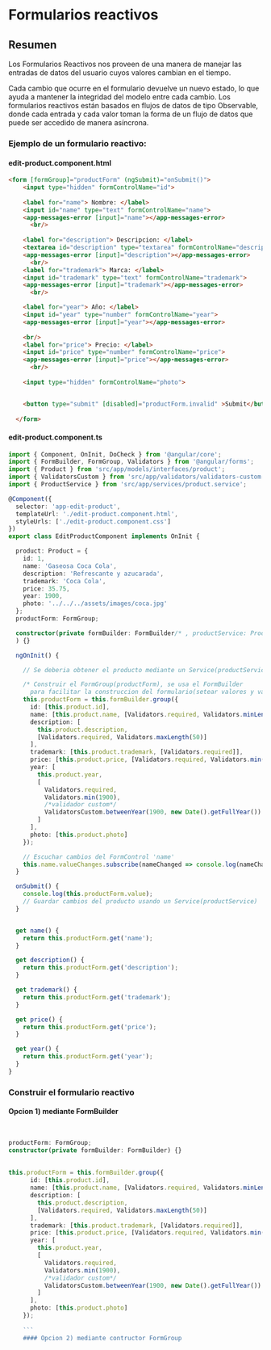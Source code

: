 # Formularios reactivos
## Resumen

Los Formularios Reactivos nos proveen de una manera de manejar las entradas de datos del usuario cuyos valores cambian en el tiempo.

Cada cambio que ocurre en el formulario devuelve un nuevo estado, lo que ayuda a mantener la integridad del modelo entre cada cambio. Los formularios reactivos están basados en flujos de datos de tipo Observable, donde cada entrada y cada valor toman la forma de un flujo de datos que puede ser accedido de manera asíncrona.

### Ejemplo de un formulario reactivo:

#### edit-product.component.html
```html
<form [formGroup]="productForm" (ngSubmit)="onSubmit()">
    <input type="hidden" formControlName="id">
  
    <label for="name"> Nombre: </label>
    <input id="name" type="text" formControlName="name">
    <app-messages-error [input]="name"></app-messages-error>
      <br/>    
  
    <label for="description"> Descripcion: </label>
    <textarea id="description" type="textarea" formControlName="description" rows="3" cols="20"></textarea>
    <app-messages-error [input]="description"></app-messages-error>
      <br/>
    <label for="trademark"> Marca: </label>
    <input id="trademark" type="text" formControlName="trademark">
    <app-messages-error [input]="trademark"></app-messages-error>
      <br/>

    <label for="year"> Año: </label>
    <input id="year" type="number" formControlName="year">
    <app-messages-error [input]="year"></app-messages-error>
    
    <br/>
    <label for="price"> Precio: </label>
    <input id="price" type="number" formControlName="price">
    <app-messages-error [input]="price"></app-messages-error>
      <br/>
      
    <input type="hidden" formControlName="photo">


    <button type="submit" [disabled]="productForm.invalid" >Submit</button>
  
  </form>
```

#### edit-product.component.ts
```typescript
import { Component, OnInit, DoCheck } from '@angular/core';
import { FormBuilder, FormGroup, Validators } from '@angular/forms';
import { Product } from 'src/app/models/interfaces/product';
import { ValidatorsCustom } from 'src/app/validators/validators-custom';
import { ProductService } from 'src/app/services/product.service';

@Component({
  selector: 'app-edit-product',
  templateUrl: './edit-product.component.html',
  styleUrls: ['./edit-product.component.css']
})
export class EditProductComponent implements OnInit {

  product: Product = {
    id: 1,
    name: 'Gaseosa Coca Cola',
    description: 'Refrescante y azucarada',
    trademark: 'Coca Cola',
    price: 35.75,
    year: 1900,
    photo: '../../../assets/images/coca.jpg'
  };
  productForm: FormGroup;

  constructor(private formBuilder: FormBuilder/* , productService: ProductService */
  ) {}

  ngOnInit() {

    // Se deberia obtener el producto mediante un Service(productService)

    /* Construir el FormGroup(productForm), se usa el FormBuilder
      para facilitar la construccion del formulario(setear valores y validadores) */
    this.productForm = this.formBuilder.group({
      id: [this.product.id],
      name: [this.product.name, [Validators.required, Validators.minLength(4)]],
      description: [
        this.product.description,
        [Validators.required, Validators.maxLength(50)]
      ],
      trademark: [this.product.trademark, [Validators.required]],
      price: [this.product.price, [Validators.required, Validators.min(0)]],
      year: [
        this.product.year,
        [
          Validators.required,
          Validators.min(1900),
          /*validador custom*/
          ValidatorsCustom.betweenYear(1900, new Date().getFullYear())
        ]
      ],
      photo: [this.product.photo]
    });

    // Escuchar cambios del FormControl 'name'
    this.name.valueChanges.subscribe(nameChanged => console.log(nameChanged));
  }

  onSubmit() {
    console.log(this.productForm.value);
    // Guardar cambios del producto usando un Service(productService)
  }


  get name() {
    return this.productForm.get('name');
  }

  get description() {
    return this.productForm.get('description');
  }

  get trademark() {
    return this.productForm.get('trademark');
  }

  get price() {
    return this.productForm.get('price');
  }

  get year() {
    return this.productForm.get('year');
  }
}
```
### Construir el formulario reactivo
#### Opcion 1) mediante FormBuilder

```typescript


productForm: FormGroup;
constructor(private formBuilder: FormBuilder) {}
  
  
this.productForm = this.formBuilder.group({
      id: [this.product.id],
      name: [this.product.name, [Validators.required, Validators.minLength(4)]],
      description: [
        this.product.description,
        [Validators.required, Validators.maxLength(50)]
      ],
      trademark: [this.product.trademark, [Validators.required]],
      price: [this.product.price, [Validators.required, Validators.min(0)]],
      year: [
        this.product.year,
        [
          Validators.required,
          Validators.min(1900),
          /*validador custom*/
          ValidatorsCustom.betweenYear(1900, new Date().getFullYear())
        ]
      ],
      photo: [this.product.photo]
    });
    
    ```
    #### Opcion 2) mediante contructor FormGroup
   



